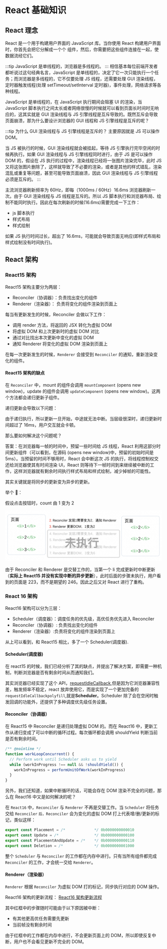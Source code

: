 # React 基础知识

## React 理念

React 是一个用于构建用户界面的 JavaScript 库。当你使用 React 构建用户界面时，你首先会把它分解成一个个 组件，然后，你需要把这些组件连接在一起，使数据流经它们。

:::tip
JavaScript 是单线程的，浏览器是多线程的。
:::
相信基本每位前端开发者都听说过这句经典名言，JavaScript 是单线程的，决定了它一次只能执行一个任务；而浏览器是多线程的，它不仅要处理 JS 线程，还需要处理 GUI 渲染线程，定时器触发线程(处理 setTimeout/setInterval 定时器)，事件处理，网络请求等各种线程。

JavaScript 是单线程的，在 JavaScript 执行期间会阻塞 UI 的渲染，当 JavaScript 脚本执行之间太长或者网络很慢的时候就可以看到页面长时间时无响应的，这其实就是 GUI 渲染线程与 JS 引擎线程是互斥导致的。既然互斥会导致页面崩溃，那为什么要设计浏览器的 GUI 线程和 JS 引擎线程是互斥的呢？

:::tip 为什么 GUI 渲染线程与 JS 引擎线程是互斥的？
主要原因就是 JS 可以操作 DOM。

当 JS 被执行的时候，GUI 渲染线程就会被挂起，等待 JS 引擎执行完毕空闲的时候再执行。如果 GUI 渲染线程与 JS 引擎线程同时进行，由于 JS 是可以操作 DOM 的，假设在 JS 执行的过程中，渲染线程已经将一张图片渲染完毕，此时 JS 又将这张图片删除了，这样就导致了不必要的渲染，或者是其他的样式错乱，渲染混乱或重复等问题，甚至可能导致页面崩溃，因此 GUI 渲染线程与 JS 引擎线程必须是互斥的。
:::

主流浏览器刷新频率为 60Hz，即每（1000ms / 60Hz）16.6ms 浏览器刷新一次。由于 GUI 渲染线程与 JS 线程是互斥的。所以 JS 脚本执行和浏览器布局、绘制不能同时执行。因此在每次刷新的时候(16.6ms)需要完成一下工作：

- js 脚本执行
- 样式布局
- 样式绘制

如果 JS 执行时间过长，超出了 16.6ms，可能就会导致页面无响应(即样式布局和样式绘制没有时间执行)。

## React 架构

### React15 架构

React15 架构主要分为两层：

- Reconciler（协调器）：负责找出变化的组件
- Renderer（渲染器）： 负责将变化的组件渲染到页面上

每当有更新发生的时候，Reconciler 会做以下工作：

- 调用 render 方法，将返回的 JSX 转化为虚拟 DOM
- 将虚拟 DOM 和上次更新时的虚拟 DOM 对比
- 通过对比找出本次更新中变化的虚拟 DOM
- 通知 Renderer 将变化的虚拟 DOM 渲染到页面上

在每一次更新发生的时候，`Renderer` 会接受到 `Reconciler` 的通知，重新渲染变化的组件。

#### React15 架构的缺点

在 `Reconciler` 中，mount 的组件会调用 `mountComponent` (opens new window)，update 的组件会调用 `updateComponent` (opens new window)。这两个方法都会递归更新子组件。

递归更新会导致以下问题：

由于递归执行，所以更新一旦开始，中途就无法中断。当层级很深时，递归更新时间超过了 16ms，用户交互就会卡顿。

那么要如何解决这个问题呢？

答案：在浏览器每一帧的时间中，预留一些时间给 JS 线程，React 利用这部分时间更新组件（可以看到，在源码 (opens new window)中，预留的初始时间是 5ms）。当预留的时间不够用时，React 会中断这次 JS 的执行，将线程控制权交还给浏览器使其有时间渲染 UI，React 则等待下一帧时间到来继续被中断的工作，这样浏览器就有剩余时间执行样式布局和样式绘制，减少掉帧的可能性。

其实关键就是将同步的更新变为异步的更新。

举个 🌰：

假设点击按钮时，count 由 1 变为 2

![异步更新](./images/react-img1.png)

由于 Reconciler 和 Renderer 是交替工作的，当第一个 li 完成更新时中断更新（**实际上 React15 并没有实现中断的异步更新**），此时后面的步骤未执行，用户看到的页面是 223，而不是期望的 246。因此之后又对 React 进行了重构。

### React 16 架构

React16 架构可以分为三层：

- Scheduler（调度器）：调度任务的优先级，高优任务优先进入 Reconciler
- Reconciler（协调器）: 负责找出变化的组件
- Renderer（渲染器）:负责将变化的组件渲染到页面上

从上可以看到，和 React15 相比，多了一个 Scheduler(调度器).

#### Scheduler(调度器)

在 react15 的时候，我们已经分析了其的缺点，并提出了解决方案，即需要一种机制，判断浏览器是否有剩余时间从而通知我们。

其实浏览器已经实现了这个 API，[requestIdleCallback](https://developer.mozilla.org/zh-CN/docs/Web/API/Window/requestIdleCallback),但是因为它浏览器兼容性差，触发频率不稳定，react 放弃使用它，而是实现了一个更加完备的`requestIdleCallbackpolyfill`,就是**Scheduler**。Scheduler 除了会在空闲时触发回调的功能外，还提供了多种调度优先级任务设置。

#### Reconciler（协调器）

在 React15 中 Reconciler 是递归处理虚拟 DOM 的。而在 React16 中，更新工作从递归变成了可以中断的循环过程。每次循环都会调用 shouldYield 判断当前是否有剩余时间。

```js
/** @noinline */
function workLoopConcurrent() {
  // Perform work until Scheduler asks us to yield
  while (workInProgress !== null && !shouldYield()) {
    workInProgress = performUnitOfWork(workInProgress)
  }
}
```

另外，我们还知道，如果中断循环的话，可能会存在 DOM 渲染不完全的问题，那么在 React16 中又是如何解决的呢？

在 `React16` 中，`Reconciler` 与 `Renderer` 不再是交替工作。当 `Scheduler` 将任务交给 `Reconciler` `后，Reconciler` 会为变化的虚拟 DOM 打上代表增/删/更新的标记，类似这样：

```js
export const Placement = /*             */ 0b0000000000010
export const Update = /*                */ 0b0000000000100
export const PlacementAndUpdate = /*    */ 0b0000000000110
export const Deletion = /*              */ 0b0000000001000
```

整个 `Scheduler` 与 `Reconciler` 的工作都在内存中进行。只有当所有组件都完成 `Reconciler` 的工作，才会统一交给 `Renderer`。

#### Renderer（渲染器）

`Renderer` 根据 `Reconciler` 为虚拟 DOM 打的标记，同步执行对应的 DOM 操作。

React16 架构的更新流程：
[React16 架构更新流程](./images/react-img2.png)

其中红框中的步骤随时可能由于以下原因被中断：

- 有其他更高优任务需要先更新
- 当前帧没有剩余时间

由于红框中的工作都在内存中进行，不会更新页面上的 DOM，所以即使反复中断，用户也不会看见更新不完全的 DOM。
